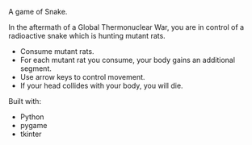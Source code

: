 A game of Snake.

In the aftermath of a Global Thermonuclear War, you are in control of a radioactive snake which is hunting mutant rats.
- Consume mutant rats.
- For each mutant rat you consume, your body gains an additional segment.
- Use arrow keys to control movement.
- If your head collides with your body, you will die.


Built with:
- Python
- pygame
- tkinter
